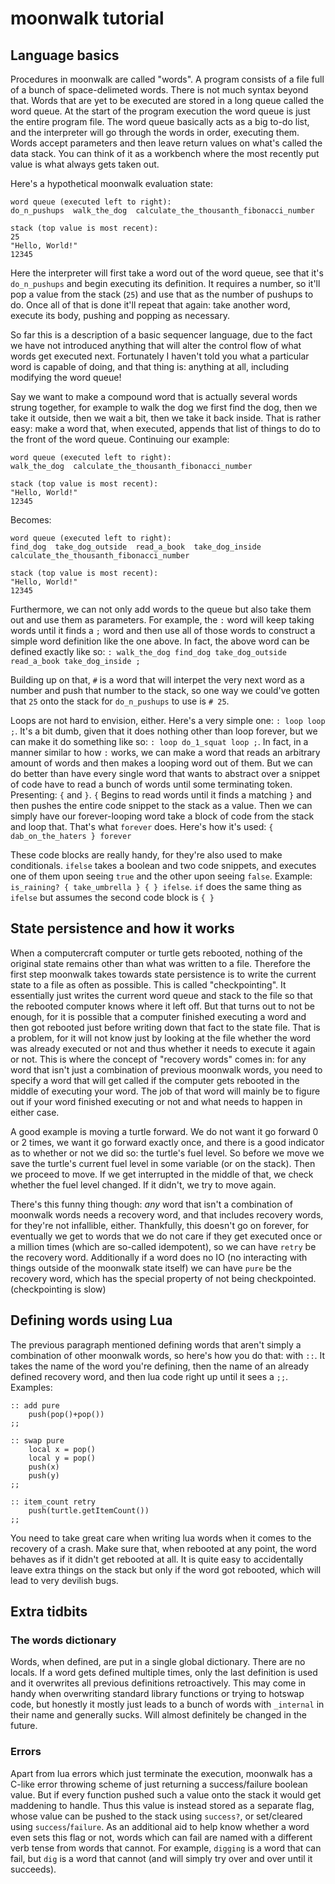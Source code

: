 # moonwalk tutorial

## Language basics
Procedures in moonwalk are called "words".
A program consists of a file full of a bunch of space-delimeted words. There is not much syntax beyond that.
Words that are yet to be executed are stored in a long queue called the word queue.
At the start of the program execution the word queue is just the entire program file.
The word queue basically acts as a big to-do list, and the interpreter will go through the words in order, executing them.
Words accept parameters and then leave return values on what's called the data stack.
You can think of it as a workbench where the most recently put value is what always gets taken out.

Here's a hypothetical moonwalk evaluation state:
```
word queue (executed left to right): 
do_n_pushups  walk_the_dog  calculate_the_thousanth_fibonacci_number

stack (top value is most recent):
25
"Hello, World!"
12345
```

Here the interpreter will first take a word out of the word queue, see that it's `do_n_pushups` and begin executing its definition.
It requires a number, so it'll pop a value from the stack (`25`) and use that as the number of pushups to do.
Once all of that is done it'll repeat that again: take another word, execute its body, pushing and popping as necessary.

So far this is a description of a basic sequencer language, due to the fact we have not introduced anything that will alter the control flow of what words get executed next.
Fortunately I haven't told you what a particular word is capable of doing, and that thing is: anything at all, including modifying the word queue!

Say we want to make a compound word that is actually several words strung together, for example to walk the dog we first find the dog, then we take it outside, then we wait a bit, then we take it back inside.
That is rather easy: make a word that, when executed, appends that list of things to do to the front of the word queue. Continuing our example:
```
word queue (executed left to right): 
walk_the_dog  calculate_the_thousanth_fibonacci_number

stack (top value is most recent):
"Hello, World!"
12345
```
Becomes:
```
word queue (executed left to right): 
find_dog  take_dog_outside  read_a_book  take_dog_inside  calculate_the_thousanth_fibonacci_number

stack (top value is most recent):
"Hello, World!"
12345
```
Furthermore, we can not only add words to the queue but also take them out and use them as parameters.
For example, the `:` word will keep taking words until it finds a `;` word and then use all of those words
to construct a simple word definition like the one above.
In fact, the above word can be defined exactly like so:
`: walk_the_dog find_dog take_dog_outside read_a_book take_dog_inside ;`

Building up on that, `#` is a word that will interpet the very next word as a number and push that number to the stack, 
so one way we could've gotten that `25` onto the stack for `do_n_pushups` to use is `# 25`.

Loops are not hard to envision, either. Here's a very simple one: `: loop loop ;`.
It's a bit dumb, given that it does nothing other than loop forever, but we can make it do something like so: `: loop do_1_squat loop ;`.
In fact, in a manner similar to how `:` works, we can make a word that reads an arbitrary amount of words and then makes a looping word out of them.
But we can do better than have every single word that wants to abstract over a snippet of code have to read a bunch of words until some terminating token.
Presenting: `{` and `}`. `{` Begins to read words until it finds a matching `}` and then pushes the entire code snippet to the stack as a value.
Then we can simply have our forever-looping word take a block of code from the stack and loop that. That's what `forever` does.
Here's how it's used: `{ dab_on_the_haters } forever`

These code blocks are really handy, for they're also used to make conditionals.
`ifelse` takes a boolean and two code snippets, and executes one of them upon seeing `true` and the other upon seeing `false`.
Example: `is_raining? { take_umbrella } { } ifelse`. `if` does the same thing as `ifelse` but assumes the second code block is `{ }`

## State persistence and how it works
When a computercraft computer or turtle gets rebooted, nothing of the original state remains other than what was written to a file.
Therefore the first step moonwalk takes towards state persistence is to write the current state to a file as often as possible.
This is called "checkpointing". It essentially just writes the current word queue and stack to the file so that the rebooted computer knows where it left off.
But that turns out to not be enough, for it is possible that a computer finished executing a word and then got rebooted just before writing down that fact to the state file.
That is a problem, for it will not know just by looking at the file whether the word was already executed or not and thus whether it needs to execute it again or not.
This is where the concept of "recovery words" comes in: for any word that isn't just a combination of previous moonwalk words,
you need to specify a word that will get called if the computer gets rebooted in the middle of executing your word.
The job of that word will mainly be to figure out if your word finished executing or not and what needs to happen in either case.

A good example is moving a turtle forward. We do not want it go forward 0 or 2 times, we want it go forward exactly once,
and there is a good indicator as to whether or not we did so: the turtle's fuel level.
So before we move we save the turtle's current fuel level in some variable (or on the stack). Then we proceed to move.
If we get interrupted in the middle of that, we check whether the fuel level changed. If it didn't, we try to move again.

There's this funny thing though: *any* word that isn't a combination of moonwalk words needs a recovery word, and that includes recovery words, for they're not infallible, either.
Thankfully, this doesn't go on forever, for eventually we get to words that we do not care if they get executed once or a million times (which are so-called idempotent), so we can have `retry` be the recovery word.
Additionally if a word does no IO (no interacting with things outside of the moonwalk state itself) we can have `pure` be the recovery word, which has the special property of not being checkpointed. (checkpointing is slow)

## Defining words using Lua
The previous paragraph mentioned defining words that aren't simply a combination of other moonwalk words, so here's how you do that: with `::`.
It takes the name of the word you're defining, then the name of an already defined recovery word, and then lua code right up until it sees a `;;`.
Examples:
```
:: add pure
	push(pop()+pop())
;;
```
```
:: swap pure
	local x = pop()
	local y = pop()
	push(x)
	push(y)
;;
```
```
:: item_count retry
	push(turtle.getItemCount())
;;
```
You need to take great care when writing lua words when it comes to the recovery of a crash.
Make sure that, when rebooted at any point, the word behaves as if it didn't get rebooted at all.
It is quite easy to accidentally leave extra things on the stack but only if the word got rebooted, which will lead to very devilish bugs.

## Extra tidbits
### The words dictionary
Words, when defined, are put in a single global dictionary. There are no locals.
If a word gets defined multiple times, only the last definition is used and it overwrites all previous definitions retroactively.
This may come in handy when overwriting standard library functions or trying to hotswap code, but honestly it mostly just leads to a bunch of words with `_internal` in their name and generally sucks.
Will almost definitely be changed in the future.

### Errors
Apart from lua errors which just terminate the execution, moonwalk has a C-like error throwing scheme of just returning a success/failure boolean value.
But if every function pushed such a value onto the stack it would get maddening to handle.
Thus this value is instead stored as a separate flag, whose value can be pushed to the stack using `success?`, or set/cleared using `success`/`failure`.
As an additional aid to help know whether a word even sets this flag or not, words which can fail are named with a different verb tense from words that cannot.
For example, `digging` is a word that can fail, but `dig` is a word that cannot (and will simply try over and over until it succeeds).

